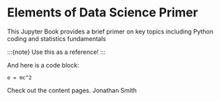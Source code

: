 # Elements of Data Science Primer

This Jupyter Book provides a brief primer on key topics including Python coding and statistics fundamentals

:::{note}
Use this as a reference!
:::

And here is a code block:

```
e = mc^2
```

Check out the content pages.
Jonathan Smith

